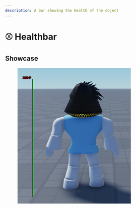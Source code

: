 ```yaml
---
description: A bar showing the health of the object
---
```


# ⚾ Healthbar

## Showcase

<figure><img src="../../.gitbook/assets/image_2023-03-20_204539127.png" alt=""><figcaption></figcaption></figure>
